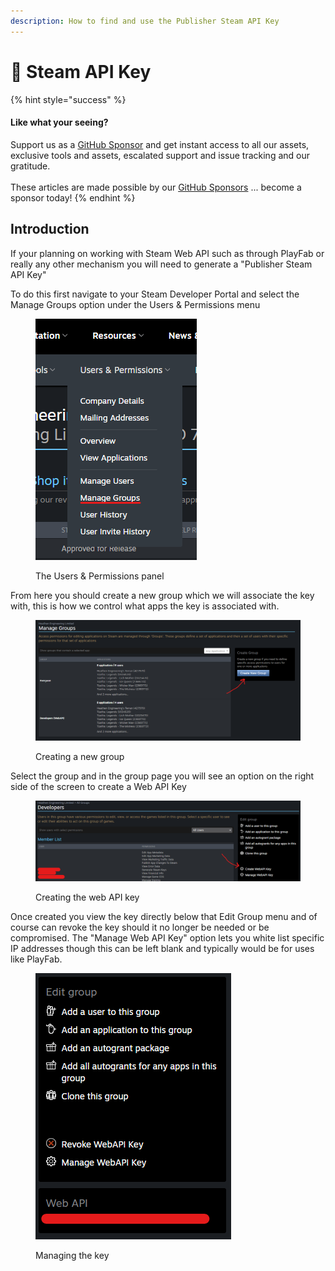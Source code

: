 ```yaml
---
description: How to find and use the Publisher Steam API Key
---
```


# 🔑 Steam API Key

{% hint style="success" %}
#### Like what your seeing?

Support us as a [GitHub Sponsor](../become-a-sponsor/) and get instant access to all our assets, exclusive tools and assets, escalated support and issue tracking and our gratitude.\
\
These articles are made possible by our [GitHub Sponsors](../become-a-sponsor/) ... become a sponsor today!
{% endhint %}

## Introduction

If your planning on working with Steam Web API such as through PlayFab or really any other mechanism you will need to generate a "Publisher Steam API Key"

To do this first navigate to your Steam Developer Portal and select the Manage Groups option under the Users & Permissions menu

<figure><img src="../.gitbook/assets/image.png" alt="Manage user groups"><figcaption><p>The Users &#x26; Permissions panel</p></figcaption></figure>

From here you should create a new group which we will associate the key with, this is how we control what apps the key is associated with.

<figure><img src="../.gitbook/assets/image (1).png" alt="Create a new group"><figcaption><p>Creating a new group</p></figcaption></figure>

Select the group and in the group page you will see an option on the right side of the screen to create a Web API Key

<figure><img src="../.gitbook/assets/image (20).png" alt="Create the Web API key"><figcaption><p>Creating the web API key</p></figcaption></figure>

Once created you view the key directly below that Edit Group menu and of course can revoke the key should it no longer be needed or be compromised. The "Manage Web API Key" option lets you white list specific IP addresses though this can be left blank and typically would be for uses like PlayFab.

<figure><img src="../.gitbook/assets/image (37).png" alt="Manage the API key"><figcaption><p>Managing the key</p></figcaption></figure>
